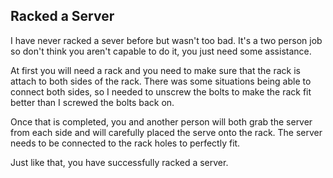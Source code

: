 ## Racked a Server

I have never racked a sever before but wasn't too bad. It's a two person job so don't think you aren't capable to do it, you just need some assistance. 

At first you will need a rack and you need to make sure that the rack is attach to both sides of the rack. There was some situations being able to connect both sides, so I needed to unscrew the bolts to make the rack fit better than I screwed the bolts back on. 

Once that is completed, you and another person will both grab the server from each side and will carefully placed the serve onto the rack. The server needs to be connected to the rack holes to perfectly fit. 

Just like that, you have successfully racked a server. 



